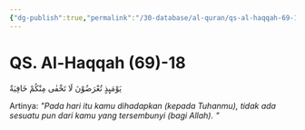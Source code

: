 ```yaml
---
{"dg-publish":true,"permalink":"/30-database/al-quran/qs-al-haqqah-69-18/"}
---
```



# QS. Al-Haqqah (69)-18
يَوْمَىِٕذٍ تُعْرَضُوْنَ لَا تَخْفٰى مِنْكُمْ خَافِيَةٌ 

Artinya: *"Pada hari itu kamu dihadapkan (kepada Tuhanmu), tidak ada sesuatu pun dari kamu yang tersembunyi (bagi Allah). "*

